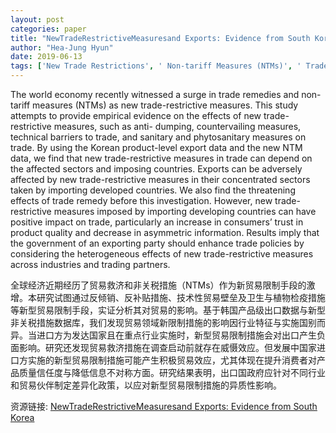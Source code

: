 ```yaml
---
layout: post
categories: paper
title: "NewTradeRestrictiveMeasuresand Exports: Evidence from South Korea"
author: "Hea-Jung Hyun"
date: 2019-06-13
tags: ['New Trade Restrictions', ' Non-tariff Measures (NTMs)', ' Trade Remedy', ' Technical Barriers to Trade (TBT)', ' Sanitary and Phytosanitary Measures (SPS)']
---
```


The world economy recently witnessed a surge in trade remedies and non-tariff measures (NTMs) as new trade-restrictive measures. This study attempts to provide empirical evidence on the effects of new trade-restrictive measures, such as anti- dumping, countervailing measures, technical barriers to trade, and sanitary and phytosanitary measures on trade. By using the Korean product-level export data and the new NTM data, we find that new trade-restrictive measures in trade can depend on the affected sectors and imposing countries. Exports can be adversely affected by new trade-restrictive measures in their concentrated sectors taken by importing developed countries. We also find the threatening effects of trade remedy before this investigation. However, new trade-restrictive measures imposed by importing developing countries can have positive impact on trade, particularly an increase in consumers’ trust in product quality and decrease in asymmetric information. Results imply that the government of an exporting party should enhance trade policies by considering the heterogeneous effects of new trade-restrictive measures across industries and trading partners.

全球经济近期经历了贸易救济和非关税措施（NTMs）作为新贸易限制手段的激增。本研究试图通过反倾销、反补贴措施、技术性贸易壁垒及卫生与植物检疫措施等新型贸易限制手段，实证分析其对贸易的影响。基于韩国产品级出口数据与新型非关税措施数据库，我们发现贸易领域新限制措施的影响因行业特征与实施国别而异。当进口方为发达国家且在重点行业实施时，新型贸易限制措施会对出口产生负面影响。研究还发现贸易救济措施在调查启动前就存在威慑效应。但发展中国家进口方实施的新型贸易限制措施可能产生积极贸易效应，尤其体现在提升消费者对产品质量信任度与降低信息不对称方面。研究结果表明，出口国政府应针对不同行业和贸易伙伴制定差异化政策，以应对新型贸易限制措施的异质性影响。

资源链接: [NewTradeRestrictiveMeasuresand Exports: Evidence from South Korea](https://papers.ssrn.com/sol3/papers.cfm?abstract_id=3396252)
